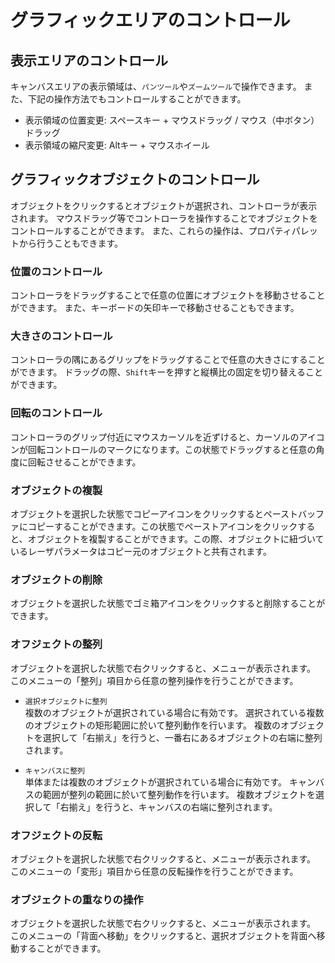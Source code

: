 # グラフィックエリアのコントロール

## 表示エリアのコントロール
キャンバスエリアの表示領域は、`パンツール`や`ズームツール`で操作できます。
また、下記の操作方法でもコントロールすることができます。

- 表示領域の位置変更: スペースキー + マウスドラッグ / マウス（中ボタン）ドラッグ
- 表示領域の縮尺変更: Altキー + マウスホイール

## グラフィックオブジェクトのコントロール
オブジェクトをクリックするとオブジェクトが選択され、コントローラが表示されます。
マウスドラッグ等でコントローラを操作することでオブジェクトをコントロールすることができます。
また、これらの操作は、プロパティパレットから行うこともできます。

### 位置のコントロール
コントローラをドラッグすることで任意の位置にオブジェクトを移動させることができます。
また、キーボードの矢印キーで移動させることもできます。

### 大きさのコントロール
コントローラの隅にあるグリップをドラッグすることで任意の大きさにすることができます。
ドラッグの際、`Shift`キーを押すと縦横比の固定を切り替えることができます。

### 回転のコントロール
コントローラのグリップ付近にマウスカーソルを近ずけると、カーソルのアイコンが回転コントロールのマークになります。この状態でドラッグすると任意の角度に回転させることができます。

### オブジェクトの複製
オブジェクトを選択した状態でコピーアイコンをクリックするとペーストバッファにコピーすることができます。この状態でペーストアイコンをクリックすると、オブジェクトを複製することができます。この際、オブジェクトに紐づいているレーザパラメータはコピー元のオブジェクトと共有されます。

### オブジェクトの削除
オブジェクトを選択した状態でゴミ箱アイコンをクリックすると削除することができます。

### オフジェクトの整列
オブジェクトを選択した状態で右クリックすると、メニューが表示されます。
このメニューの「整列」項目から任意の整列操作を行うことができます。

- `選択オブジェクトに整列`  
複数のオブジェクトが選択されている場合に有効です。
選択されている複数のオブジェクトの矩形範囲に於いて整列動作を行います。
複数のオブジェクトを選択して「右揃え」を行うと、一番右にあるオブジェクトの右端に整列されます。

- `キャンバスに整列`  
単体または複数のオブジェクトが選択されている場合に有効です。
キャンバスの範囲が整列の範囲に於いて整列動作を行います。
複数オブジェクトを選択して「右揃え」を行うと、キャンバスの右端に整列されます。

### オフジェクトの反転
オブジェクトを選択した状態で右クリックすると、メニューが表示されます。
このメニューの「変形」項目から任意の反転操作を行うことができます。

### オブジェクトの重なりの操作
オブジェクトを選択した状態で右クリックすると、メニューが表示されます。
このメニューの「背面へ移動」をクリックすると、選択オブジェクトを背面へ移動することができます。
